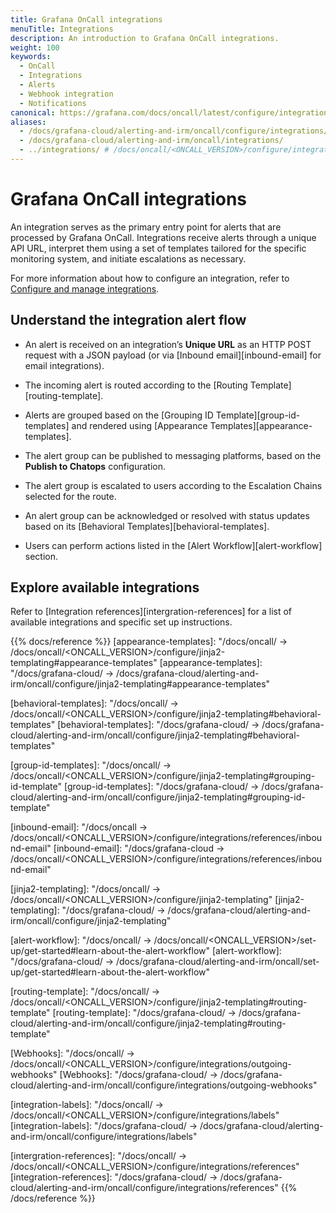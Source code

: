 ```yaml
---
title: Grafana OnCall integrations
menuTitle: Integrations
description: An introduction to Grafana OnCall integrations.
weight: 100
keywords:
  - OnCall
  - Integrations
  - Alerts
  - Webhook integration
  - Notifications
canonical: https://grafana.com/docs/oncall/latest/configure/integrations/
aliases:
  - /docs/grafana-cloud/alerting-and-irm/oncall/configure/integrations/
  - /docs/grafana-cloud/alerting-and-irm/oncall/integrations/
  - ../integrations/ # /docs/oncall/<ONCALL_VERSION>/configure/integrations/
---
```


# Grafana OnCall integrations

An integration serves as the primary entry point for alerts that are processed by Grafana OnCall.
Integrations receive alerts through a unique API URL, interpret them using a set of templates tailored for the specific monitoring system, and initiate
escalations as necessary.

For more information about how to configure an integration, refer to [Configure and manage integrations](https://grafana.com/docs/oncall/latest/configure/integrations/integration-management/).

## Understand the integration alert flow

- An alert is received on an integration’s **Unique URL** as an HTTP POST request with a JSON payload (or via [Inbound email][inbound-email] for email integrations).

- The incoming alert is routed according to the [Routing Template][routing-template].

- Alerts are grouped based on the [Grouping ID Template][group-id-templates] and rendered using [Appearance Templates][appearance-templates].

- The alert group can be published to messaging platforms, based on the **Publish to Chatops** configuration.

- The alert group is escalated to users according to the Escalation Chains selected for the route.

- An alert group can be acknowledged or resolved with status updates based on its [Behavioral Templates][behavioral-templates].

- Users can perform actions listed in the [Alert Workflow][alert-workflow] section.

## Explore available integrations

Refer to [Integration references][intergration-references] for a list of available integrations and specific set up instructions.

{{% docs/reference %}}
[appearance-templates]: "/docs/oncall/ -> /docs/oncall/<ONCALL_VERSION>/configure/jinja2-templating#appearance-templates"
[appearance-templates]: "/docs/grafana-cloud/ -> /docs/grafana-cloud/alerting-and-irm/oncall/configure/jinja2-templating#appearance-templates"

[behavioral-templates]: "/docs/oncall/ -> /docs/oncall/<ONCALL_VERSION>/configure/jinja2-templating#behavioral-templates"
[behavioral-templates]: "/docs/grafana-cloud/ -> /docs/grafana-cloud/alerting-and-irm/oncall/configure/jinja2-templating#behavioral-templates"

[group-id-templates]: "/docs/oncall/ -> /docs/oncall/<ONCALL_VERSION>/configure/jinja2-templating#grouping-id-template"
[group-id-templates]: "/docs/grafana-cloud/ -> /docs/grafana-cloud/alerting-and-irm/oncall/configure/jinja2-templating#grouping-id-template"

[inbound-email]: "/docs/oncall -> /docs/oncall/<ONCALL_VERSION>/configure/integrations/references/inbound-email"
[inbound-email]: "/docs/grafana-cloud -> /docs/oncall/<ONCALL_VERSION>/configure/integrations/references/inbound-email"

[jinja2-templating]: "/docs/oncall/ -> /docs/oncall/<ONCALL_VERSION>/configure/jinja2-templating"
[jinja2-templating]: "/docs/grafana-cloud/ -> /docs/grafana-cloud/alerting-and-irm/oncall/configure/jinja2-templating"

[alert-workflow]: "/docs/oncall/ -> /docs/oncall/<ONCALL_VERSION>/set-up/get-started#learn-about-the-alert-workflow"
[alert-workflow]: "/docs/grafana-cloud/ -> /docs/grafana-cloud/alerting-and-irm/oncall/set-up/get-started#learn-about-the-alert-workflow"

[routing-template]: "/docs/oncall/ -> /docs/oncall/<ONCALL_VERSION>/configure/jinja2-templating#routing-template"
[routing-template]: "/docs/grafana-cloud/ -> /docs/grafana-cloud/alerting-and-irm/oncall/configure/jinja2-templating#routing-template"

[Webhooks]: "/docs/oncall/ -> /docs/oncall/<ONCALL_VERSION>/configure/integrations/outgoing-webhooks"
[Webhooks]: "/docs/grafana-cloud/ -> /docs/grafana-cloud/alerting-and-irm/oncall/configure/integrations/outgoing-webhooks"

[integration-labels]: "/docs/oncall/ -> /docs/oncall/<ONCALL_VERSION>/configure/integrations/labels"
[integration-labels]: "/docs/grafana-cloud/ -> /docs/grafana-cloud/alerting-and-irm/oncall/configure/integrations/labels"

[intergration-references]: "/docs/oncall/ -> /docs/oncall/<ONCALL_VERSION>/configure/integrations/references"
[integration-references]: "/docs/grafana-cloud/ -> /docs/grafana-cloud/alerting-and-irm/oncall/configure/integrations/references"
{{% /docs/reference %}}
